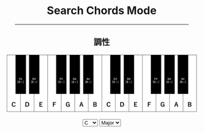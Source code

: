 <html lang="ja">
  <head>
    <meta charset="UTF-8">
  </head>
  <body>
    <div align="center">
      <h1>Search Chords Mode</h1>
      <hr size="2" width="90%" align="center" color="blue">
      <h2>調性</h2>
      <p><img src="KeyBoard.gif" alt="キーボード"></p>
      <p>
      <form name="selector">
        <select name="Key">
          <option value="C">C</option>
          <option value="C#">C#</option>
          <option value="D">D</option>
          <option value="D#">D#</option>
          <option value="E">E</option>
          <option value="F">F</option>
          <option value="F#">F#</option>
          <option value="G">G</option>
          <option value="G#">G#</option>
          <option value="A">A</option>
          <option value="A#">A#</option>
          <option value="B">B</option>
        </select>
        <select name="Maj">
          <option value="Major">Major</option>
          <option value="minor">minor</option>
        </select>
      </form>  
     </p>
     <script>
      function entry(){
       <!--
        var table=document.getElementById('move');
        var tr=table.rows[0];
        var td=tr.cells[1];
-->
        const Key=document.selector.Key;
        const numKey=document.selector.Key.selectedIndex;
        const Maj=document.selector.Maj;
        const numMaj=document.selector.Maj.selectedIndex;
        const strMaj=document.selector.Maj.options[numMaj].value;
        const strMajInv=document.selector.Maj.options[1-numMaj].value;       

        const strKeyI  =document.selector.Key.options[numKey].value;
        const strKeyPl =document.selector.Key.options[(numKey+9)%12].value;
        if(span1!="Major") strKeyPl = document.selector.Key.options[(numKey+3)%12].value;
        const strKeyD  =document.selector.Key.options[(numKey+7)%12].value;
        const strKeySD =document.selector.Key.options[(numKey+5)%12].value;
        const strKeyDm =document.selector.Key.options[(numKey+4)%12].value;
        const strKeySDm=document.selector.Key.options[(numKey+2)%12].value;

        document.getElementById("span1").textContent= strKeyI  +" "+ strMaj;
        document.getElementById("span2").textContent= strKeyI  +" "+ strMajInv;
        document.getElementById("span3").textContent= strKeyPl +" "+ strMajInv;
        document.getElementById("span4").textContent= strKeyD  +" "+ strMaj;
        document.getElementById("span5").textContent= strKeySD +" "+ strMaj;
        document.getElementById("span6").textContent= strKeyDm +" "+ strMajInv;
        document.getElementById("span7").textContent= strKeySDm+" "+ strMajInv;
      }
     </script>
     <input type="button" value="Enter" onclick="entry()">
      <h2>実行結果</h2>
      <table id="move">
        <tr>
          <td>基調、主調(Key Note)</td>
          <td><span id="span1"></span></td>
        </tr>
        <tr>
          <td>同主調(Parallel Key)</td>
          <td><span id="span2"></span></td>
        </tr>
        <tr>
          <td>平行調(Relative Key)</td>
          <td><span id="span3"></span></td>
        </tr>
        <tr>
          <td>属調(Dominant Key)</td>
          <td><span id="span4"></span></td>
        </tr>
        <tr>
          <td>下属調(Subdominant Key)</td>
          <td><span id="span5"></span></td>
        </tr>
        <tr>
          <td>属調平行調</td>
          <td><span id="span6"></span></td>
        </tr>
        <tr>
          <td>下属調平行調</td>
          <td><span id="span7"></span></td>
        </tr>
      </table>      
      <hr size="2" width="80%" align="center" color="orange">
      <h6 align="right">※この検索システムは、個人的にまとめたため、信頼度は低いです。あらかじめご了承ください。</h6>
    </div>
    <div align="right">
      <a href="https://takajo-soft08.github.io/SearchChord/">
         Back To Home
      </a>
    </div>
  </body>
</html>

